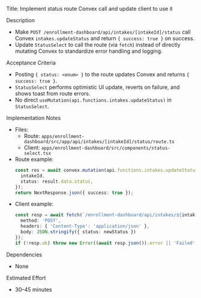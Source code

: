 Title: Implement status route Convex call and update client to use it

Description
- Make `POST /enrollment-dashboard/api/intakes/[intakeId]/status` call Convex `intakes.updateStatus` and return `{ success: true }` on success.
- Update `StatusSelect` to call the route (via `fetch`) instead of directly mutating Convex to standardize error handling and logging.

Acceptance Criteria
- Posting `{ status: <enum> }` to the route updates Convex and returns `{ success: true }`.
- `StatusSelect` performs optimistic UI update, reverts on failure, and shows toast from route errors.
- No direct `useMutation(api.functions.intakes.updateStatus)` in `StatusSelect`.

Implementation Notes
- Files:
  - Route: `apps/enrollment-dashboard/src/app/api/intakes/[intakeId]/status/route.ts`
  - Client: `apps/enrollment-dashboard/src/components/status-select.tsx`
- Route example:
  ```ts
  const res = await convex.mutation(api.functions.intakes.updateStatus as FunctionReference<"mutation">, {
    intakeId,
    status: result.data.status,
  });
  return NextResponse.json({ success: true });
  ```
- Client example:
  ```ts
  const resp = await fetch(`/enrollment-dashboard/api/intakes/${intakeId}/status`, {
    method: 'POST',
    headers: { 'Content-Type': 'application/json' },
    body: JSON.stringify({ status: newStatus })
  });
  if (!resp.ok) throw new Error((await resp.json()).error || 'Failed');
  ```

Dependencies
- None

Estimated Effort
- 30–45 minutes

